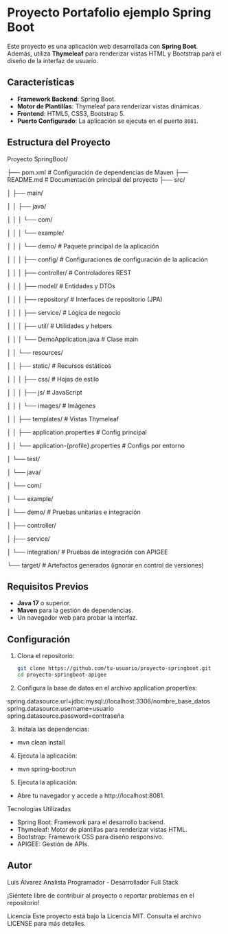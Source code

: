 # Proyecto Portafolio ejemplo Spring Boot 

Este proyecto es una aplicación web desarrollada con **Spring Boot**. Además, utiliza **Thymeleaf** para renderizar vistas HTML y Bootstrap para el diseño de la interfaz de usuario.

## Características

- **Framework Backend**: Spring Boot.
- **Motor de Plantillas**: Thymeleaf para renderizar vistas dinámicas.
- **Frontend**: HTML5, CSS3, Bootstrap 5.
- **Puerto Configurado**: La aplicación se ejecuta en el puerto `8081`.

## Estructura del Proyecto

Proyecto SpringBoot/

├── pom.xml                      # Configuración de dependencias de Maven
├── README.md                    # Documentación principal del proyecto
├── src/

│   ├── main/

│   │   ├── java/

│   │   │   └── com/

│   │   │       └── example/

│   │   │           └── demo/    # Paquete principal de la aplicación

│   │   │               ├── config/       # Configuraciones de configuración de la aplicación

│   │   │               ├── controller/   # Controladores REST

│   │   │               ├── model/        # Entidades y DTOs

│   │   │               ├── repository/   # Interfaces de repositorio (JPA)

│   │   │               ├── service/      # Lógica de negocio

│   │   │               ├── util/         # Utilidades y helpers

│   │   │               └── DemoApplication.java  # Clase main

│   │   └── resources/

│   │       ├── static/          # Recursos estáticos

│   │       │   ├── css/         # Hojas de estilo

│   │       │   ├── js/          # JavaScript

│   │       │   └── images/      # Imágenes

│   │       ├── templates/       # Vistas Thymeleaf

│   │       ├── application.properties  # Config principal

│   │       └── application-{profile}.properties  # Configs por entorno

│   └── test/

│       └── java/

│           └── com/

│               └── example/

│                   └── demo/    # Pruebas unitarias e integración

│                       ├── controller/

│                       ├── service/

│                       └── integration/  # Pruebas de integración con APIGEE

└── target/                   # Artefactos generados (ignorar en control de versiones)


## Requisitos Previos

- **Java 17** o superior.
- **Maven** para la gestión de dependencias.
- Un navegador web para probar la interfaz.

## Configuración

1. Clona el repositorio:
   ```bash
   git clone https://github.com/tu-usuario/proyecto-springboot.git
   cd proyecto-springboot-apigee

2. Configura la base de datos en el archivo application.properties:

spring.datasource.url=jdbc:mysql://localhost:3306/nombre_base_datos
spring.datasource.username=usuario
spring.datasource.password=contraseña

3. Instala las dependencias:

- mvn clean install

4. Ejecuta la aplicación:

- mvn spring-boot:run

5. Ejecuta la aplicación:

- Abre tu navegador y accede a http://localhost:8081.

Tecnologías Utilizadas
- Spring Boot: Framework para el desarrollo backend.
- Thymeleaf: Motor de plantillas para renderizar vistas HTML.
- Bootstrap: Framework CSS para diseño responsivo.
- APIGEE: Gestión de APIs.

## Autor
Luis Álvarez
Analista Programador - Desarrollador Full Stack

¡Siéntete libre de contribuir al proyecto o reportar problemas en el repositorio!

Licencia
Este proyecto está bajo la Licencia MIT. Consulta el archivo LICENSE para más detalles.

